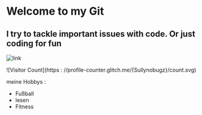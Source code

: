 # Welcome to my Git
## I try to tackle important issues with code. Or just coding for fun
![link](https://images.unsplash.com/photo-1584824486539-53bb4646bdbc?ixlib=rb-4.0.3&ixid=MnwxMjA3fDB8MHxwaG90by1wYWdlfHx8fGVufDB8fHx8&auto=format&fit=crop&w=687&q=80)

![Visitor Count](https : //profile-counter.glitch.me/{Sullynobugz}/count.svg)

meine Hobbys :
- Fußball
- lesen
- Fitness


